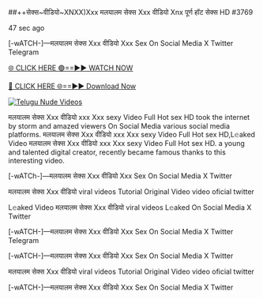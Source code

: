 ##++सेक्स~वीडियो~XNXX)Xxx मलयालम सेक्स Xxx वीडियो Xnx पूर्ण हॉट सेक्स HD #3769

47 sec ago

[-wATCH-]—मलयालम सेक्स Xxx वीडियो Xxx Sex On Social Media X Twitter Telegram

[🌐 CLICK HERE 🟢==►► WATCH NOW](https://hqvideonet.blogspot.com/2025/02/ngthb.html)

[🔴 CLICK HERE 🌐==►► Download Now](https://hqvideonet.blogspot.com/2025/02/ngthb.html)

[![Telugu Nude Videos](https://i.imgur.com/dJHk4Zq.gif)](https://hqvideonet.blogspot.com/2025/02/ngthb.html)

मलयालम सेक्स Xxx वीडियो xxx Xxx sexy Video Full Hot sex HD took the internet by storm and amazed viewers On Social Media various social media platforms. मलयालम सेक्स Xxx वीडियो xxx Xxx sexy Video Full Hot sex HD,L𝚎aked Video मलयालम सेक्स Xxx वीडियो xxx Xxx sexy Video Full Hot sex HD. a young and talented digital creator, recently became famous thanks to this interesting video.

[-wATCh-]—मलयालम सेक्स Xxx वीडियो Xxx Sex On Social Media X Twitter

मलयालम सेक्स Xxx वीडियो viral videos Tutorial Original Video video oficial twitter

L𝚎aked Video मलयालम सेक्स Xxx वीडियो viral videos L𝚎aked On Social Media X Twitter

[-wATCH-]—मलयालम सेक्स Xxx वीडियो Xxx Sex On Social Media X Twitter Telegram

[-wATCH-]—मलयालम सेक्स Xxx वीडियो Xxx Sex On Social Media X Twitter

मलयालम सेक्स Xxx वीडियो viral videos Tutorial Original Video video oficial twitter

[-wATCH-]—मलयालम सेक्स Xxx वीडियो Xxx Sex On Social Media X Twitter